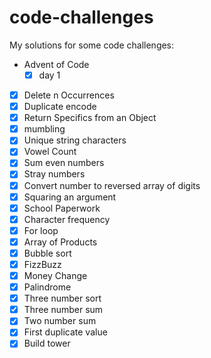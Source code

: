 # code-challenges
My solutions for some code challenges:
- Advent of Code
	- [x] day 1
- [x] Delete n Occurrences
- [x] Duplicate encode
- [x] Return Specifics from an Object
- [x] mumbling
- [x] Unique string characters
- [x] Vowel Count
- [x] Sum even numbers
- [x] Stray numbers
- [x] Convert number to reversed array of digits
- [x] Squaring an argument
- [x] School Paperwork
- [x] Character frequency
- [x] For loop
- [x] Array of Products
- [x] Bubble sort
- [x] FizzBuzz
- [x] Money Change
- [x] Palindrome
- [x] Three number sort
- [x] Three number sum
- [x] Two number sum
- [x] First duplicate value
- [x] Build tower